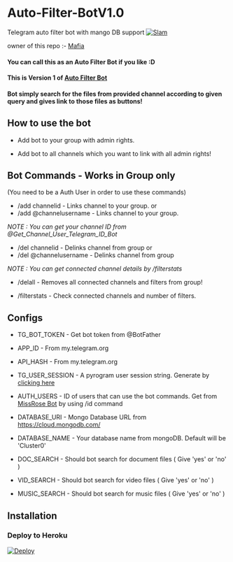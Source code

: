 # Auto-Filter-BotV1.0
Telegram auto filter bot with mango DB support
[![Slam](https://telegra.ph/file/3075c1d69201094cfb6f8.jpg)](https://t.me/akalankanime)

owner of this repo :- [Mafia](https://github.com/Mafia58)

#### You can call this as an Auto Filter Bot if you like :D
#### This is Version 1 of [Auto Filter Bot](https://github.com/Mafia58/Auto-Filer-Bot)
#### Bot simply search for the files from provided channel according to given query and gives link to those files as buttons!

## How to use the bot
* Add bot to your group with admin rights.

* Add bot to all channels which you want to link with all admin rights!

## Bot Commands - Works in Group only

(You need to be a Auth User in order to use these commands)

* /add channelid  -  Links channel to your group.
or
* /add @channelusername - Links channel to your group.

<i>NOTE : You can get your channel ID from @Get_Channel_User_Telegram_ID_Bot </i>


* /del channelid  -  Delinks channel from group
or
* /del @channelusername  -  Delinks channel from group

<i>NOTE : You can get connected channel details by /filterstats </i>


* /delall  -  Removes all connected channels and filters from group!

* /filterstats  -  Check connected channels and number of filters.
## Configs

* TG_BOT_TOKEN  - Get bot token from @BotFather

* APP_ID        - From my.telegram.org

* API_HASH      - From my.telegram.org

* TG_USER_SESSION  - A pyrogram user session string. Generate by [clicking here](https://replit.com/@akalankanime/String-Gen)

* AUTH_USERS  - ID of users that can use the bot commands. Get from [MissRose Bot](https://telegram.dog/MissRose_bot) by using /id command

* DATABASE_URI  - Mongo Database URL from https://cloud.mongodb.com/

* DATABASE_NAME  - Your database name from mongoDB. Default will be 'Cluster0'

* DOC_SEARCH  - Should bot search for document files ( Give 'yes' or 'no' )

* VID_SEARCH  - Should bot search for video files ( Give 'yes' or 'no' )

* MUSIC_SEARCH  - Should bot search for music files ( Give 'yes' or 'no' )
## Installation

### Deploy to Heroku
[![Deploy](https://www.herokucdn.com/deploy/button.svg)](https://heroku.com/deploy?template=https://github.com/Mafia58/Auto-Filer-Bot)

